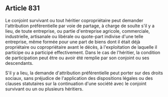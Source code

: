 Article 831
----
Le conjoint survivant ou tout héritier copropriétaire peut demander
l'attribution préférentielle par voie de partage, à charge de soulte s'il y a
lieu, de toute entreprise, ou partie d'entreprise agricole, commerciale,
industrielle, artisanale ou libérale ou quote-part indivise d'une telle
entreprise, même formée pour une part de biens dont il était déjà propriétaire
ou copropriétaire avant le décès, à l'exploitation de laquelle il participe ou a
participé effectivement. Dans le cas de l'héritier, la condition de
participation peut être ou avoir été remplie par son conjoint ou ses
descendants.

S'il y a lieu, la demande d'attribution préférentielle peut porter sur des
droits sociaux, sans préjudice de l'application des dispositions légales ou des
clauses statutaires sur la continuation d'une société avec le conjoint survivant
ou un ou plusieurs héritiers.
